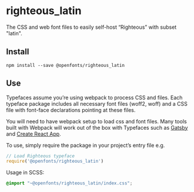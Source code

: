 
# righteous_latin

The CSS and web font files to easily self-host “Righteous” with subset "latin".

## Install

`npm install --save @openfonts/righteous_latin`

## Use

Typefaces assume you’re using webpack to process CSS and files. Each typeface
package includes all necessary font files (woff2, woff) and a CSS file with
font-face declarations pointing at these files.

You will need to have webpack setup to load css and font files. Many tools built
with Webpack will work out of the box with Typefaces such as [Gatsby](https://github.com/gatsbyjs/gatsby)
and [Create React App](https://github.com/facebookincubator/create-react-app).

To use, simply require the package in your project’s entry file e.g.

```javascript
// Load Righteous typeface
require('@openfonts/righteous_latin')
```

Usage in SCSS:
```scss
@import "~@openfonts/righteous_latin/index.css";
```
